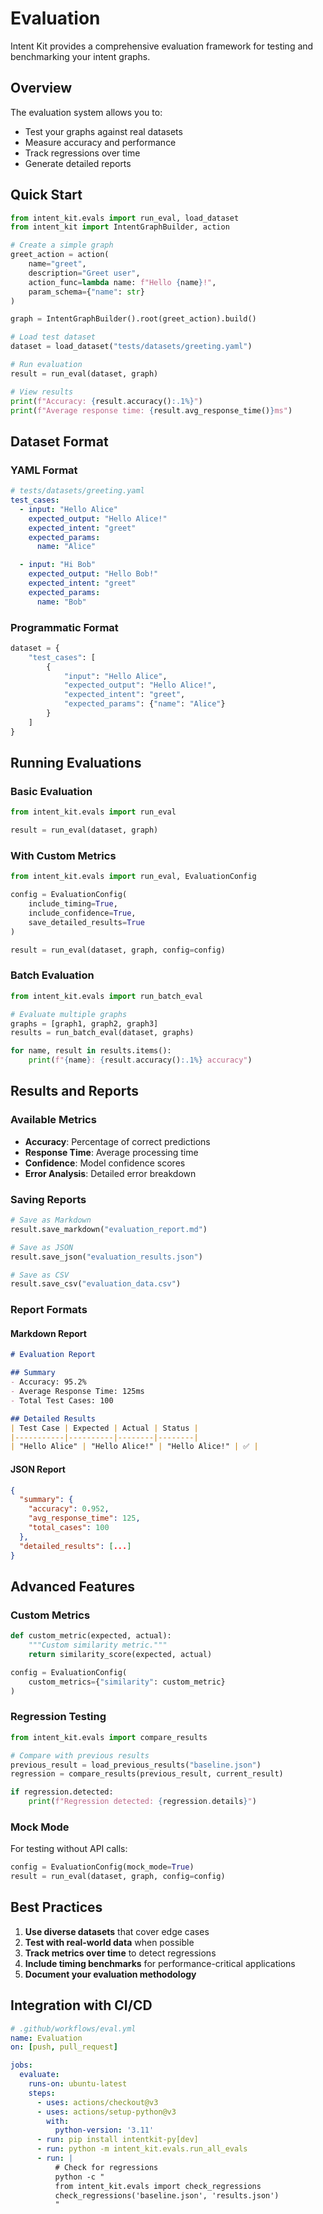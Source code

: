 # Evaluation

Intent Kit provides a comprehensive evaluation framework for testing and benchmarking your intent graphs.

## Overview

The evaluation system allows you to:
- Test your graphs against real datasets
- Measure accuracy and performance
- Track regressions over time
- Generate detailed reports

## Quick Start

```python
from intent_kit.evals import run_eval, load_dataset
from intent_kit import IntentGraphBuilder, action

# Create a simple graph
greet_action = action(
    name="greet",
    description="Greet user",
    action_func=lambda name: f"Hello {name}!",
    param_schema={"name": str}
)

graph = IntentGraphBuilder().root(greet_action).build()

# Load test dataset
dataset = load_dataset("tests/datasets/greeting.yaml")

# Run evaluation
result = run_eval(dataset, graph)

# View results
print(f"Accuracy: {result.accuracy():.1%}")
print(f"Average response time: {result.avg_response_time()}ms")
```

## Dataset Format

### YAML Format

```yaml
# tests/datasets/greeting.yaml
test_cases:
  - input: "Hello Alice"
    expected_output: "Hello Alice!"
    expected_intent: "greet"
    expected_params:
      name: "Alice"

  - input: "Hi Bob"
    expected_output: "Hello Bob!"
    expected_intent: "greet"
    expected_params:
      name: "Bob"
```

### Programmatic Format

```python
dataset = {
    "test_cases": [
        {
            "input": "Hello Alice",
            "expected_output": "Hello Alice!",
            "expected_intent": "greet",
            "expected_params": {"name": "Alice"}
        }
    ]
}
```

## Running Evaluations

### Basic Evaluation

```python
from intent_kit.evals import run_eval

result = run_eval(dataset, graph)
```

### With Custom Metrics

```python
from intent_kit.evals import run_eval, EvaluationConfig

config = EvaluationConfig(
    include_timing=True,
    include_confidence=True,
    save_detailed_results=True
)

result = run_eval(dataset, graph, config=config)
```

### Batch Evaluation

```python
from intent_kit.evals import run_batch_eval

# Evaluate multiple graphs
graphs = [graph1, graph2, graph3]
results = run_batch_eval(dataset, graphs)

for name, result in results.items():
    print(f"{name}: {result.accuracy():.1%} accuracy")
```

## Results and Reports

### Available Metrics

- **Accuracy**: Percentage of correct predictions
- **Response Time**: Average processing time
- **Confidence**: Model confidence scores
- **Error Analysis**: Detailed error breakdown

### Saving Reports

```python
# Save as Markdown
result.save_markdown("evaluation_report.md")

# Save as JSON
result.save_json("evaluation_results.json")

# Save as CSV
result.save_csv("evaluation_data.csv")
```

### Report Formats

#### Markdown Report
```markdown
# Evaluation Report

## Summary
- Accuracy: 95.2%
- Average Response Time: 125ms
- Total Test Cases: 100

## Detailed Results
| Test Case | Expected | Actual | Status |
|-----------|----------|--------|--------|
| "Hello Alice" | "Hello Alice!" | "Hello Alice!" | ✅ |
```

#### JSON Report
```json
{
  "summary": {
    "accuracy": 0.952,
    "avg_response_time": 125,
    "total_cases": 100
  },
  "detailed_results": [...]
}
```

## Advanced Features

### Custom Metrics

```python
def custom_metric(expected, actual):
    """Custom similarity metric."""
    return similarity_score(expected, actual)

config = EvaluationConfig(
    custom_metrics={"similarity": custom_metric}
)
```

### Regression Testing

```python
from intent_kit.evals import compare_results

# Compare with previous results
previous_result = load_previous_results("baseline.json")
regression = compare_results(previous_result, current_result)

if regression.detected:
    print(f"Regression detected: {regression.details}")
```

### Mock Mode

For testing without API calls:

```python
config = EvaluationConfig(mock_mode=True)
result = run_eval(dataset, graph, config=config)
```

## Best Practices

1. **Use diverse datasets** that cover edge cases
2. **Test with real-world data** when possible
3. **Track metrics over time** to detect regressions
4. **Include timing benchmarks** for performance-critical applications
5. **Document your evaluation methodology**

## Integration with CI/CD

```yaml
# .github/workflows/eval.yml
name: Evaluation
on: [push, pull_request]

jobs:
  evaluate:
    runs-on: ubuntu-latest
    steps:
      - uses: actions/checkout@v3
      - uses: actions/setup-python@v3
        with:
          python-version: '3.11'
      - run: pip install intentkit-py[dev]
      - run: python -m intent_kit.evals.run_all_evals
      - run: |
          # Check for regressions
          python -c "
          from intent_kit.evals import check_regressions
          check_regressions('baseline.json', 'results.json')
          "
```
